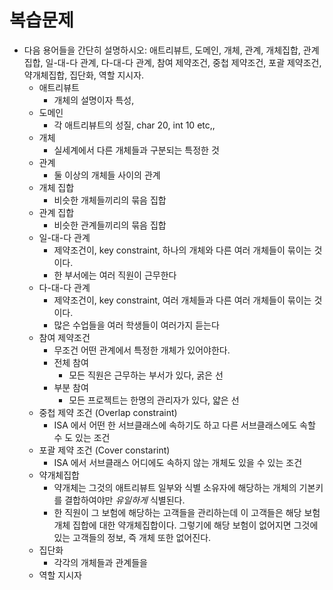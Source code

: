 # 복습문제
* 다음 용어들을 간단히 설명하시오: 애트리뷰트, 도메인, 개체, 관계, 개체집합, 관계집합, 일-대-다 관계, 다-대-다 관계, 참여 제약조건, 중첩 제약조건, 포괄 제약조건, 약개체집합, 집단화, 역할 지시자.
    - 애트리뷰트 
        + 개체의 설명이자 특성, 
    - 도메인
        + 각 애트리뷰트의 성질, char 20, int 10 etc,,
    - 개체
        + 실세계에서 다른 개체들과 구분되는 특정한 것
    - 관계
        + 둘 이상의 개체들 사이의 관계
    - 개체 집합
        + 비슷한 개체들끼리의 묶음 집합
    - 관계 집합
        + 비슷한 관계들끼리의 묶음 집합
    - 일-대-다 관계
        + 제약조건이, key constraint, 하나의 개체와 다른 여러 개체들이 묶이는 것이다. 
        + 한 부서에는 여러 직원이 근무한다
    - 다-대-다 관계
        + 제약조건이, key constraint, 여러 개체들과 다른 여러 개체들이 묶이는 것이다.
        + 많은 수업들을 여러 학생들이 여러가지 듣는다
    - 참여 제약조건
        + 무조건 어떤 관계에서 특정한 개체가 있어야한다.
        + 전체 참여
            - 모든 직원은 근무하는 부서가 있다, 굵은 선
        + 부분 참여
            - 모든 프로젝트는 한명의 관리자가 있다, 얇은 선
    - 중첩 제약 조건 (Overlap constraint)
        + ISA 에서 어떤 한 서브클래스에 속하기도 하고 다른 서브클래스에도 속할 수 도 있는 조건
    - 포괄 제약 조건 (Cover constarint)
        + ISA 에서 서브클래스 어디에도 속하지 않는 개체도 있을 수 있는 조건
    - 약개체집합
        + 약개체는 그것의 애트리뷰트 일부와 식별 소유자에 해당하는 개체의 기본키를 결합하여야만 *유일하게* 식별된다.
        + 한 직원이 그 보험에 해당하는 고객들을 관리하는데 이 고객들은 해당 보험 개체 집합에 대한 약개체집합이다. 그렇기에 해당 보험이 없어지면 그것에 있는 고객들의 정보, 즉 개체 또한 없어진다.
    - 집단화
        + 각각의 개체들과 관계들을 
    - 역할 지시자 
